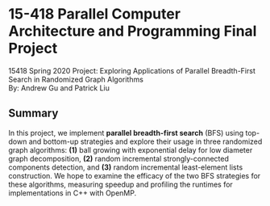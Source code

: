 # 15-418 Parallel Computer Architecture and Programming Final Project
15418 Spring 2020 Project: Exploring Applications of Parallel Breadth-First Search in Randomized Graph Algorithms  
By: Andrew Gu and Patrick Liu

## Summary
In this project, we implement **parallel breadth-first search** (BFS) using top-down and bottom-up strategies and explore their usage in three randomized graph algorithms: **(1)** ball growing with exponential delay for low diameter graph decomposition, **(2)** random incremental strongly-connected components detection, and **(3)** random incremental least-element lists construction. We hope to examine the efficacy of the two BFS strategies for these algorithms, measuring speedup and profiling the runtimes for implementations in C++ with OpenMP.




